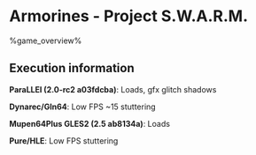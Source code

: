 # Armorines - Project S.W.A.R.M. 

%game_overview%

## Execution information

**ParaLLEl (2.0-rc2 a03fdcba)**: Loads, gfx glitch shadows

**Dynarec/Gln64**: Low FPS ~15 stuttering

**Mupen64Plus GLES2 (2.5 ab8134a)**: Loads

**Pure/HLE**: Low FPS stuttering
